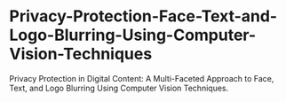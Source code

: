 # Privacy-Protection-Face-Text-and-Logo-Blurring-Using-Computer-Vision-Techniques
Privacy Protection in Digital Content: A Multi-Faceted Approach to Face, Text, and Logo Blurring Using Computer Vision Techniques.
